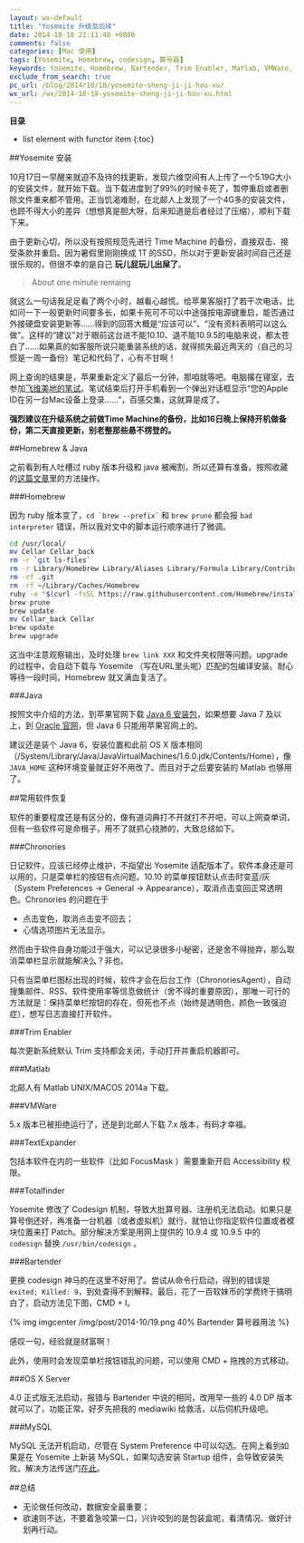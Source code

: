 ```yaml
---
layout: wx-default
title: "Yosemite 升级及后续"
date: 2014-10-18 22:11:48 +0800
comments: false
categories: [Mac 使用]
tags: [Yosemite, Homebrew, codesign, 算号器]
keywords: Yosemite, Homebrew, Bartender, Trim Enabler, Matlab, VMWare, MySQL, TextExpander, Totalfinder, codesign
exclude_from_search: true
pc_url: /blog/2014/10/18/yosemite-sheng-ji-ji-hou-xu/
wx_url: /wx/2014-10-18-yosemite-sheng-ji-ji-hou-xu.html
---
```


__目录__

* list element with functor item
{:toc}

<!-- excerpt start -->

##Yosemite 安装

10月17日一早醒来就迫不及待的找更新，发现六维空间有人上传了一个5.19G大小的安装文件，就开始下载。当下载进度到了99%的时候卡死了，暂停重启或者删除文件重来都不管用。正当饥渴难耐，在北邮人上发现了一个4G多的安装文件，也顾不得大小的差异（想想真是胆大呀，后来知道是后者经过了压缩），顺利下载下来。

由于更新心切，所以没有按照规范先进行 Time Machine 的备份，直接双击、接受条款并重启。因为暑假里刚刚换成 1T 的SSD，所以对于更新安装时间自己还是很乐观的，但很不幸的是自己 **玩儿屁玩儿出屎了**。

> About one minute remaing

就这么一句话我足足看了两个小时，越看心越慌。给苹果客服打了若干次电话，比如问一下一般更新时间要多长，如果卡死可不可以中途强按电源键重启，能否通过外接硬盘安装更新等……得到的回答大概是“应该可以”、“没有资料表明可以这么做”。这样的“建议”对于眼前这台进不能10.10、退不能10.9.5的电脑来说，都太苍白了……如果真的如客服所说只能重装系统的话，就得损失最近两天的（自己的习惯是一周一备份）笔记和代码了，心有不甘啊！

网上查询的结果是，苹果重新定义了最后一分钟，那咱就等吧。电脑撂在寝室，去参加[飞维美地的笔试](/blog/2014/10/18/fei-wei-mei-di-bi-shi-hui-yi/)。笔试结束后打开手机看到一个弹出对话框显示“您的Apple ID在另一台Mac设备上登录……”，百感交集，这就算是成了。

**强烈建议在升级系统之前做Time Machine的备份，比如16日晚上保持开机做备份，第二天直接更新，别老整那些悬不楞登的。**

<!-- excerpt end -->

##Homebrew & Java

之前看到有人吐槽过 ruby 版本升级和 java 被阉割，所以还算有准备。按照收藏的[这篇文章](http://chijianqiang.baijia.baidu.com/article/32621)里的方法操作。

###Homebrew

因为 ruby 版本变了，`` cd `brew --prefix` `` 和 `brew prune` 都会报 `bad interpreter` 错误，所以我对文中的脚本运行顺序进行了微调。

``` bash 更新 Homebrew 
cd /usr/local/
mv Cellar Cellar_back
rm -r `git ls-files`
rm -r Library/Homebrew Library/Aliases Library/Formula Library/Contributions
rm -rf .git
rm -rf ~/Library/Caches/Homebrew
ruby -e "$(curl -fsSL https://raw.githubusercontent.com/Homebrew/install/master/install)"
brew prune
brew update
mv Cellar_back Cellar
brew update
brew upgrade
```

这当中注意观察输出，及时处理 `brew link XXX` 和文件夹权限等问题。upgrade 的过程中，会自动下载与 Yosemite （写在URL里头呢）匹配的包编译安装。耐心等待一段时间，Homebrew 就又满血复活了。

###Java

按照文中介绍的方法，到苹果官网下载 [Java 6 安装包](http://support.apple.com/kb/DL1572?viewlocale=en_US&locale=en_US)，如果想要 Java 7 及以上，到 [Oracle 官网](http://www.oracle.com/technetwork/java/javase/downloads/index.html)，但 Java 6 只能用苹果官网上的。

建议还是装个 Java 6，安装位置和此前 OS X 版本相同（/System/Library/Java/JavaVirtualMachines/1.6.0.jdk/Contents/Home），像 `JAVA_HOME` 这种环境变量就正好不用改了。而且对于之后要安装的 Matlab 也够用了。

##常用软件恢复

软件的重要程度还是有区分的，像有道词典打不开就打不开吧，可以上网查单词，但有一些软件可是命根子，用不了就抓心挠肺的，大致总结如下。

###Chronories

日记软件，应该已经停止维护，不指望出 Yosemite 适配版本了。软件本身还是可以用的，只是菜单栏的按钮有点问题。10.10 的菜单按钮默认点击时变蓝/灰（System Preferences -> General -> Appearance），取消点击变回正常透明色。Chronories 的问题在于

* 点击变色，取消点击变不回去；
* 心情选项图片无法显示。

然而由于软件自身功能过于强大，可以记录很多小秘密，还是舍不得抛弃，那么取消菜单栏显示就能解决么？非也。

只有当菜单栏图标出现的时候，软件才会在后台工作（ChronoriesAgent），自动搜集邮件、RSS、软件使用率等信息做统计（舍不得的重要原因），那唯一可行的方法就是：保持菜单栏按钮的存在，但死也不点（始终是透明色，颜色一致强迫症），想写日志直接打开软件。

###Trim Enabler

每次更新系统默认 Trim 支持都会关闭，手动打开并重启机器即可。

###Matlab

北邮人有 Matlab UNIX/MACOS 2014a 下载。

###VMWare

5.x 版本已被拒绝运行了，还是到北邮人下载 7.x 版本，有码才幸福。

###TextExpander

包括本软件在内的一些软件（比如 FocusMask ）需要重新开启 Accessibility 权限。

###Totalfinder

Yosemite 修改了 Codesign 机制，导致大批算号器、注册机无法启动。如果只是算号倒还好，再准备一台机器（或者虚拟机）就行，就怕让你指定软件位置或者模块位置来打 Patch。部分解决方案是用网上提供的 10.9.4 或 10.9.5 中的 `codesign` 替换 `/usr/bin/codesign` 。

###Bartender

更换 codesign 神马的在这里不好用了。尝试从命令行启动，得到的错误是 `exited; Killed: 9`，到处查得不到解释。最后，花了一百软妹币的学费终于搞明白了，启动方法见下图，CMD + I。

{% img imgcenter /img/post/2014-10/19.png 40% Bartender 算号器用法 %}

感叹一句，经验就是财富啊！

此外，使用时会发现菜单栏按钮错乱的问题，可以使用 CMD + 拖拽的方式移动。

###OS X Server

4.0 正式版无法启动，报错与 Bartender 中说的相同，改用早一些的 4.0 DP 版本就可以了，功能正常。好歹先把我的 mediawiki 给救活，以后伺机升级吧。

###MySQL

MySQL 无法开机启动，尽管在 System Preference 中可以勾选。在网上看到如果是在 Yosemite 上新装 MySQL，如果勾选安装 Startup 组件，会导致安装失败。解决方法传送门[在此](http://my.oschina.net/huyuaning/blog/334584)。

##总结

* 无论做任何改动，数据安全最重要；
* 欲速则不达，不要着急咬第一口，兴许咬到的是包装盒呢，看清情况、做好计划再行动。